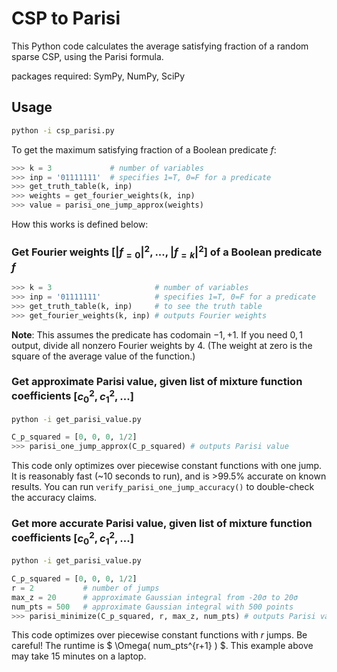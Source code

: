 # CSP to Parisi

This Python code calculates the average satisfying fraction of a random sparse CSP, using the Parisi formula.

packages required: SymPy, NumPy, SciPy

## Usage

```bash
python -i csp_parisi.py
```

To get the maximum satisfying fraction of a Boolean predicate $f$:

```python
>>> k = 3             # number of variables
>>> inp = '01111111'  # specifies 1=T, 0=F for a predicate
>>> get_truth_table(k, inp)
>>> weights = get_fourier_weights(k, inp)
>>> value = parisi_one_jump_approx(weights)
```

How this works is defined below:


### Get Fourier weights $[|f_{=0}|^2,...,|f_{=k}|^2]$ of a Boolean predicate $f$


```python
>>> k = 3                       # number of variables
>>> inp = '01111111'            # specifies 1=T, 0=F for a predicate
>>> get_truth_table(k, inp)     # to see the truth table
>>> get_fourier_weights(k, inp) # outputs Fourier weights
```

**Note**:
This assumes the predicate has codomain ${-1, +1}$.
If you need ${0,1}$ output, divide all nonzero Fourier weights by 4.
(The weight at zero is the square of the average value of the function.)


### Get approximate Parisi value, given list of mixture function coefficients $[c_0^2, c_1^2,...]$

```bash
python -i get_parisi_value.py
```

```python
C_p_squared = [0, 0, 0, 1/2]
>>> parisi_one_jump_approx(C_p_squared) # outputs Parisi value
```

This code only optimizes over piecewise constant functions with one jump.
It is reasonably fast (~10 seconds to run), and is >99.5% accurate on known results.
You can run `verify_parisi_one_jump_accuracy()` to double-check the accuracy claims.

### Get more accurate Parisi value, given list of mixture function coefficients $[c_0^2, c_1^2,...]$

```bash
python -i get_parisi_value.py
```

```python
C_p_squared = [0, 0, 0, 1/2]
r = 2           # number of jumps
max_z = 20      # approximate Gaussian integral from -20σ to 20σ
num_pts = 500   # approximate Gaussian integral with 500 points
>>> parisi_minimize(C_p_squared, r, max_z, num_pts) # outputs Parisi value
```

This code optimizes over piecewise constant functions with $r$ jumps.
Be careful! The runtime is $ \Omega( num_pts^{r+1} ) $.
This example above may take 15 minutes on a laptop.
